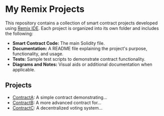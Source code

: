 # My Remix Projects 

This repository contains a collection of smart contract projects developed using [Remix IDE](https://remix.ethereum.org). Each project is organized into its own folder and includes the following:

- **Smart Contract Code:** The main Solidity file.
- **Documentation:** A README file explaining the project's purpose, functionality, and usage.
- **Tests:** Sample test scripts to demonstrate contract functionality.
- **Diagrams and Notes:** Visual aids or additional documentation when applicable.

## Projects
- [ContractA](./ContractA/README.md): A simple contract demonstrating...
- [ContractB](./ContractB/README.md): A more advanced contract for...
- [ContractC](./ContractC/README.md): A decentralized voting system...
